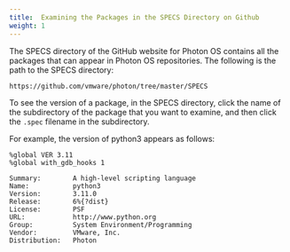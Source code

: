 ```yaml
---
title:  Examining the Packages in the SPECS Directory on Github
weight: 1
---
```


The SPECS directory of the GitHub website for Photon OS contains all the packages that can appear in Photon OS repositories. The following is the path to the SPECS directory:  

`https://github.com/vmware/photon/tree/master/SPECS`

To see the version of a package, in the SPECS directory, click the name of the subdirectory of the package that you want to examine, and then click the `.spec` filename in the subdirectory. 

For example, the version of python3 appears as follows:

```
%global VER 3.11
%global with_gdb_hooks 1

Summary:        A high-level scripting language
Name:           python3
Version:        3.11.0
Release:        6%{?dist}
License:        PSF
URL:            http://www.python.org
Group:          System Environment/Programming
Vendor:         VMware, Inc.
Distribution:   Photon
```


